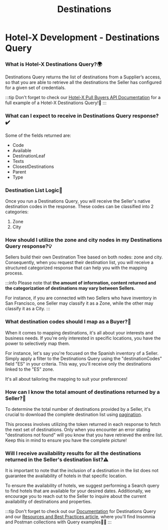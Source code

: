 ﻿---
title: Destinations
sidebar_position: 2
---

# Hotel-X Development - Destinations Query

### What is Hotel-X Destinations Query?🌍
Destinations Query returns the list of destinations from a Supplier’s access, so that you are able to retrieve all the destinations the Seller has configured for a given set of credentials.

:::tip
Don't forget to check our [Hotel-X Pull Buyers API Documentation](/docs/apis/for-buyers/hotel-x-pull-buyers-api/content/destinations#requests-examples) for a full example of a Hotel-X Destinations Query!🚀
:::

### What can I expect to receive in Destinations Query response?✔️

Some of the fields returned are:
  - Code
  - Available
  - DestinationLeaf
  - Texts
  - ClosestDestinations
  - Parent
  - Type

### Destination List Logic🔎
Once you run a Destinations Query, you will receive the Seller's native destination codes in the response. These codes can be classified into 2 categories:

1. Zone
1. City
### How should I utilize the zone and city nodes in my Destinations Query response?💡
Sellers build their own Destination Tree based on both nodes: zone and city. Consequently, when you request their destination list, you will receive a structured categorized response that can help you with the mapping process.

:::info
Please note that **the amount of information, content returned and the categorization of destinations may vary between Sellers.**

For instance, if you are connected with two Sellers who have inventory in San Francisco, one Seller may classify it as a Zone, while the other may classify it as a City.
:::

### What destination codes should I map as a Buyer?📑
When it comes to mapping destinations, it's all about your interests and business needs. If you're only interested in specific locations, you have the power to selectively map them.

For instance, let's say you're focused on the Spanish inventory of a Seller. Simply apply a filter to the Destinations Query using the "destinationCodes" field "ES" in your criteria. This way, you'll receive only the destinations linked to the "ES" zone.

It's all about tailoring the mapping to suit your preferences!

### How can I know the total amount of destinations returned by a Seller?🔢
To determine the total number of destinations provided by a Seller, it's crucial to download the complete destination list using [pagination](/kb/our-products/are-you-a-buyer/our-methods/static-content/faqs/token-based-pagination-hotel-room-destinations).

This process involves utilizing the token returned in each response to fetch the next set of destinations. Only when you encounter an error stating "destinations not found" will you know that you have retrieved the entire list. Keep this in mind to ensure you have the complete picture!

### Will I receive availability results for all the destinations returned in the Seller's destination list?⚠️
It is important to note that the inclusion of a destination in the list does not guarantee the availability of hotels in that specific location.

To ensure the availability of hotels, we suggest performing a Search query to find hotels that are available for your desired dates. Additionally, we encourage you to reach out to the Seller to inquire about the current availability of destinations and properties.

 
:::tip
Don't forget to check out our [Documentation](/docs/apis/for-buyers/hotel-x-pull-buyers-api/content/destinations) for Destinations Query and our [Resources and Best Practices article](/kb/our-products/are-you-a-buyer/getting-started-with-hotel-x-buyers-api/resources-and-best-practices), where you'll find Insomnia and Postman collections with Query examples🚀🌟
:::
